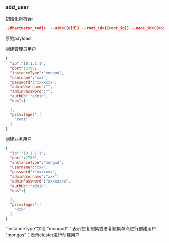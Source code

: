 ### add_user
初始化新机器:

```json
./dbactuator_redis  --uid={{uid}} --root_id={{root_id}} --node_id={{node_id}} --version_id={{version_id}} --atom-job-list="add_user"  --payload='{{payload_base64}}'
```


原始payload

创建管理员用户
```json
{
  "ip":"10.1.1.1",
  "port":27001,
  "instanceType":"mongod",
  "username":"xxx",
  "password":"xxxxxxx",
  "adminUsername":"",
  "adminPassword":"",
  "authDb":"admin",
  "dbs":[

  ],
  "privileges":[
    "root"
  ]
}
```

创建业务用户
```json
{
  "ip":"10.1.1.1",
  "port":27001,
  "instanceType":"mongod",
  "username":"xxx",
  "password":"xxxxxxx",
  "adminUsername":"xxx",
  "adminPassword":"xxxxxxxx",
  "authDb":"admin",
  "dbs":[

  ],
  "privileges":[
    "xxx"
  ]
}
```


"instanceType"字段   "mongod"：表示在复制集或者复制集单点进行创建用户  "mongos"：表示cluster进行创建用户